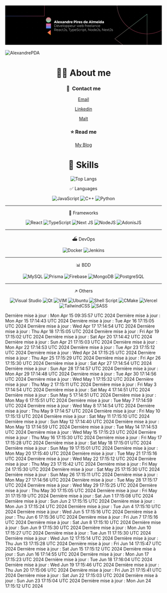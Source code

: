 ![Description de l'image](./banniereLK.png)

<p align="left"> <img src="https://komarev.com/ghpvc/?username=AlexandrePDA&label=Profile%20views&color=0e75b6&style=flat" alt="AlexandrePDA" /> </p>

<div align="center">
  
# 👋🏽 About me

### 💌  **Contact me**
  
  [Email](mailto:al.piresdealmeida@gmail.com)
  
  [Linkedin](www.linkedin.com/in/alexandre-pires-de-almeida)
  
[Malt](https://www.malt.fr/profile/alexandrepiresdealmeida)
 
### ⭐️ **Read me** 

[My Blog](https://alexandre-blog.vercel.app)



                    

# 🦾 Skills


  

![Top Langs](https://github-readme-stats.vercel.app/api/top-langs/?username=alexandrePDA&layout=compact)


✅ Languages

![JavaScript](https://img.shields.io/badge/javascript-%23323330.svg?style=for-the-badge&logo=javascript&logoColor=%23F7DF1E)
![C++](https://img.shields.io/badge/c++-%2300599C.svg?style=for-the-badge&logo=c%2B%2B&logoColor=white)
![Python](https://img.shields.io/badge/python-3670A0?style=for-the-badge&logo=python&logoColor=ffdd54)

---

🧩 Frameworks

![React](https://img.shields.io/badge/react-%2320232a.svg?style=for-the-badge&logo=react&logoColor=%2361DAFB)
![TypeScript](https://img.shields.io/badge/typescript-%23007ACC.svg?style=for-the-badge&logo=typescript&logoColor=white)
![Next JS](https://img.shields.io/badge/Next-black?style=for-the-badge&logo=next.js&logoColor=white)
![NodeJS](https://img.shields.io/badge/node.js-6DA55F?style=for-the-badge&logo=node.js&logoColor=white)
![AdonisJS](https://img.shields.io/badge/adonis%20js-220052?style=for-the-badge&logo=adonisjs&logoColor=white)

---

⛴️ DevOps

![Docker](https://img.shields.io/badge/Docker-2CA5E0?style=for-the-badge&logo=docker&logoColor=white)
![Jenkins](https://img.shields.io/badge/Jenkins-D24939?style=for-the-badge&logo=Jenkins&logoColor=white)

---

📊 BDD
  
![MySQL](https://img.shields.io/badge/mysql-%2300f.svg?style=for-the-badge&logo=mysql&logoColor=white)
![Prisma](https://img.shields.io/badge/Prisma-3982CE?style=for-the-badge&logo=Prisma&logoColor=white)
![Firebase](https://img.shields.io/badge/Firebase-039BE5?style=for-the-badge&logo=Firebase&logoColor=white)
![MongoDB](https://img.shields.io/badge/MongoDB-%234ea94b.svg?style=for-the-badge&logo=mongodb&logoColor=white)
![PostgreSQL](https://img.shields.io/badge/PostgreSQL-316192?style=for-the-badge&logo=postgresql&logoColor=white)

---


↗️ Others

![Visual Studio](https://img.shields.io/badge/Visual%20Studio-5C2D91.svg?style=for-the-badge&logo=visual-studio&logoColor=white)
![Qt](https://img.shields.io/badge/Qt-%23217346.svg?style=for-the-badge&logo=Qt&logoColor=white)
![VIM](https://img.shields.io/badge/VIM-%2311AB00.svg?&style=for-the-badge&logo=vim&logoColor=white)
![Ubuntu](https://img.shields.io/badge/Ubuntu-E95420?style=for-the-badge&logo=ubuntu&logoColor=white)
![Shell Script](https://img.shields.io/badge/shell_script-%23121011.svg?style=for-the-badge&logo=gnu-bash&logoColor=white)
![CMake](https://img.shields.io/badge/CMake-%23008FBA.svg?style=for-the-badge&logo=cmake&logoColor=white)
![Vercel](https://img.shields.io/badge/vercel-%23000000.svg?style=for-the-badge&logo=vercel&logoColor=white)
![TailwindCSS](https://img.shields.io/badge/tailwindcss-%2338B2AC.svg?style=for-the-badge&logo=tailwind-css&logoColor=white)
![SASS](https://img.shields.io/badge/SASS-hotpink.svg?style=for-the-badge&logo=SASS&logoColor=white)

 
</div>


Dernière mise à jour : Mon Apr 15 09:35:57 UTC 2024
Dernière mise à jour : Mon Apr 15 17:14:43 UTC 2024
Dernière mise à jour : Tue Apr 16 17:15:05 UTC 2024
Dernière mise à jour : Wed Apr 17 17:14:54 UTC 2024
Dernière mise à jour : Thu Apr 18 17:15:05 UTC 2024
Dernière mise à jour : Fri Apr 19 17:15:02 UTC 2024
Dernière mise à jour : Sat Apr 20 17:14:42 UTC 2024
Dernière mise à jour : Sun Apr 21 17:15:03 UTC 2024
Dernière mise à jour : Mon Apr 22 17:14:53 UTC 2024
Dernière mise à jour : Tue Apr 23 17:15:12 UTC 2024
Dernière mise à jour : Wed Apr 24 17:15:25 UTC 2024
Dernière mise à jour : Thu Apr 25 17:15:29 UTC 2024
Dernière mise à jour : Fri Apr 26 17:15:30 UTC 2024
Dernière mise à jour : Sat Apr 27 17:14:54 UTC 2024
Dernière mise à jour : Sun Apr 28 17:14:57 UTC 2024
Dernière mise à jour : Mon Apr 29 17:14:48 UTC 2024
Dernière mise à jour : Tue Apr 30 17:14:56 UTC 2024
Dernière mise à jour : Wed May  1 17:15:32 UTC 2024
Dernière mise à jour : Thu May  2 17:15:11 UTC 2024
Dernière mise à jour : Fri May  3 17:14:54 UTC 2024
Dernière mise à jour : Sat May  4 17:14:51 UTC 2024
Dernière mise à jour : Sun May  5 17:14:51 UTC 2024
Dernière mise à jour : Mon May  6 17:15:51 UTC 2024
Dernière mise à jour : Tue May  7 17:14:59 UTC 2024
Dernière mise à jour : Wed May  8 17:14:54 UTC 2024
Dernière mise à jour : Thu May  9 17:14:57 UTC 2024
Dernière mise à jour : Fri May 10 17:15:13 UTC 2024
Dernière mise à jour : Sat May 11 17:15:10 UTC 2024
Dernière mise à jour : Sun May 12 17:14:40 UTC 2024
Dernière mise à jour : Mon May 13 17:14:59 UTC 2024
Dernière mise à jour : Tue May 14 17:14:53 UTC 2024
Dernière mise à jour : Wed May 15 17:15:23 UTC 2024
Dernière mise à jour : Thu May 16 17:15:30 UTC 2024
Dernière mise à jour : Fri May 17 17:15:28 UTC 2024
Dernière mise à jour : Sat May 18 17:15:01 UTC 2024
Dernière mise à jour : Sun May 19 17:15:01 UTC 2024
Dernière mise à jour : Mon May 20 17:15:40 UTC 2024
Dernière mise à jour : Tue May 21 17:15:16 UTC 2024
Dernière mise à jour : Wed May 22 17:15:12 UTC 2024
Dernière mise à jour : Thu May 23 17:15:42 UTC 2024
Dernière mise à jour : Fri May 24 17:15:30 UTC 2024
Dernière mise à jour : Sat May 25 17:15:30 UTC 2024
Dernière mise à jour : Sun May 26 17:15:11 UTC 2024
Dernière mise à jour : Mon May 27 17:14:56 UTC 2024
Dernière mise à jour : Tue May 28 17:15:17 UTC 2024
Dernière mise à jour : Wed May 29 17:15:25 UTC 2024
Dernière mise à jour : Thu May 30 17:15:05 UTC 2024
Dernière mise à jour : Fri May 31 17:15:19 UTC 2024
Dernière mise à jour : Sat Jun  1 17:15:08 UTC 2024
Dernière mise à jour : Sun Jun  2 17:15:15 UTC 2024
Dernière mise à jour : Mon Jun  3 17:15:24 UTC 2024
Dernière mise à jour : Tue Jun  4 17:15:10 UTC 2024
Dernière mise à jour : Wed Jun  5 17:15:16 UTC 2024
Dernière mise à jour : Thu Jun  6 17:15:36 UTC 2024
Dernière mise à jour : Fri Jun  7 17:15:16 UTC 2024
Dernière mise à jour : Sat Jun  8 17:15:10 UTC 2024
Dernière mise à jour : Sun Jun  9 17:15:30 UTC 2024
Dernière mise à jour : Mon Jun 10 17:15:27 UTC 2024
Dernière mise à jour : Tue Jun 11 17:15:30 UTC 2024
Dernière mise à jour : Wed Jun 12 17:15:14 UTC 2024
Dernière mise à jour : Thu Jun 13 17:15:28 UTC 2024
Dernière mise à jour : Fri Jun 14 17:15:47 UTC 2024
Dernière mise à jour : Sat Jun 15 17:15:12 UTC 2024
Dernière mise à jour : Sun Jun 16 17:14:55 UTC 2024
Dernière mise à jour : Mon Jun 17 17:15:23 UTC 2024
Dernière mise à jour : Tue Jun 18 17:16:04 UTC 2024
Dernière mise à jour : Wed Jun 19 17:15:46 UTC 2024
Dernière mise à jour : Thu Jun 20 17:15:06 UTC 2024
Dernière mise à jour : Fri Jun 21 17:15:41 UTC 2024
Dernière mise à jour : Sat Jun 22 17:15:03 UTC 2024
Dernière mise à jour : Sun Jun 23 17:15:04 UTC 2024
Dernière mise à jour : Mon Jun 24 17:15:12 UTC 2024
